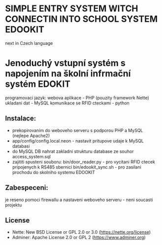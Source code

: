 SIMPLE ENTRY SYSTEM WITCH CONNECTIN INTO SCHOOL SYSTEM EDOOKIT
==============================================================
next in Czech language

Jenoduchý vstupní systém s napojením na školní infrmační systém EDOKIT
=======================================================================
programovaci jazyk:
    webova aplikace - PHP (pouzity framework Nette)
    ukladani dat    - MySQL
    komunikace se RFID cteckami - python

Instalace:
----------
- prekopirovanim do weboveho serveru s podporou PHP a MySQL (nejlepe Apache2)
- app/config/config.local.neon - nastavit pritupove udaje k MySQL databasi
- do MySQL DB nahrat zakladni strukturu database ze souhor access_system.sql
- zajititi spusteni souboru:
     bin/door_reader.py - pro vycitani RFID ctecek pripojenych k RS485 sbernici
     bin/edookit_sync.sh - pro zasilani prochodu do skolniho systemu EDOOKIT

Zabespeceni:
------------
je reseno pomoci firewallu a nastaveni weboveho serveru - neni soucasti projektu


License
-------
- Nette: New BSD License or GPL 2.0 or 3.0 (https://nette.org/license)
- Adminer: Apache License 2.0 or GPL 2 (https://www.adminer.org)

